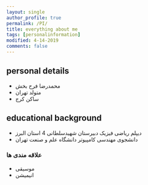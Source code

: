```yaml
---
layout: single
author_profile: true
permalink: /PI/
title: everything about me
tags: [personalinformation]
modified: 4-14-2019
comments: false
---
```



## personal details

- محمدرضا فرح بخش 
- متولد تهران
- ساکن کرج

## educational background

- دیپلم ریاضی فیزیک دبیرستان شهیدسلطانی 4 استان البرز
- دانشجوی مهندسی کامپیوتر دانشگاه علم و صنعت تهران


### علاقه مندی ها

- موسیقی
- انیمیشن 







